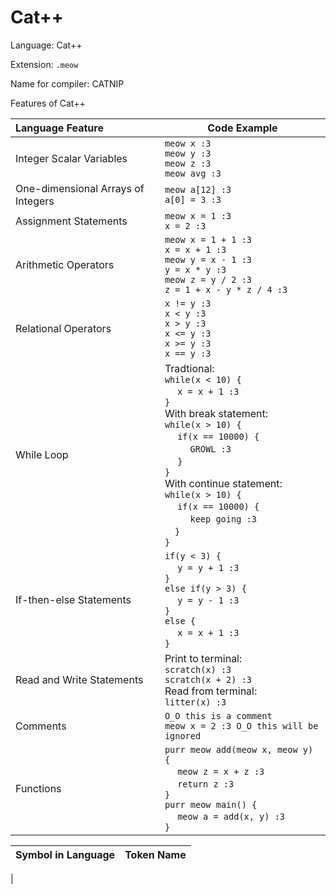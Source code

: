 # Cat++

Language: Cat++

Extension: `.meow`

Name for compiler: CATNIP

Features of Cat++

| Language Feature | Code Example |
| :---------------- | ------------ |
| Integer Scalar Variables | `meow x :3` <br> `meow y :3` <br> `meow z :3` <br> `meow avg :3`
| One-dimensional Arrays of Integers | `meow a[12] :3` <br> `a[0] = 3 :3`
| Assignment Statements | `meow x = 1 :3` <br> `x = 2 :3`
| Arithmetic Operators | `meow x = 1 + 1 :3` <br> `x = x + 1 :3` <br> `meow y = x - 1 :3` <br> `y = x * y :3` <br> `meow z = y / 2 :3` <br> `z = 1 + x - y * z / 4 :3` 
| Relational Operators | `x != y :3` <br> `x < y :3` <br> `x > y :3` <br> `x <= y :3` <br> `x >= y :3` <br> `x == y :3`
| While Loop | Tradtional: <br> `while(x < 10) {`<br> &emsp; `x = x + 1 :3` <br> `}` <br> With break statement: <br> `while(x > 10) {` <br> &emsp; `if(x == 10000) {` <br> &emsp; &emsp; `GROWL :3` <br> &emsp; `}` <br> `}` <br> With continue statement:  <br>`while(x > 10) {` <br> &emsp; `if(x == 10000) {` <br> &emsp; &emsp; `keep going :3` <br>&emsp;`}` <br> `}`
| If-then-else Statements | `if(y < 3) {` <br> &emsp; `y = y + 1 :3` <br>`}` <br> `else if(y > 3) {` <br> &emsp; `y = y - 1 :3` <br> `}` <br> `else {` <br> &emsp; `x = x + 1 :3` <br> `}`
| Read and Write Statements | Print to terminal: <br> `scratch(x) :3` <br> `scratch(x + 2) :3` <br> Read from terminal: <br> `litter(x) :3` 
| Comments | `O_O this is a comment` <br> `meow x = 2 :3 O_O this will be ignored`
| Functions | `purr meow add(meow x, meow y) {` <br> &emsp; `meow z = x + z :3` <br> &emsp; `return z :3` <br> `}` <br> `purr meow main() {`<br> &emsp; `meow a = add(x, y) :3` <br> `}`

| Symbol in Language | Token Name |
| :----------------- | ---------- |
| 